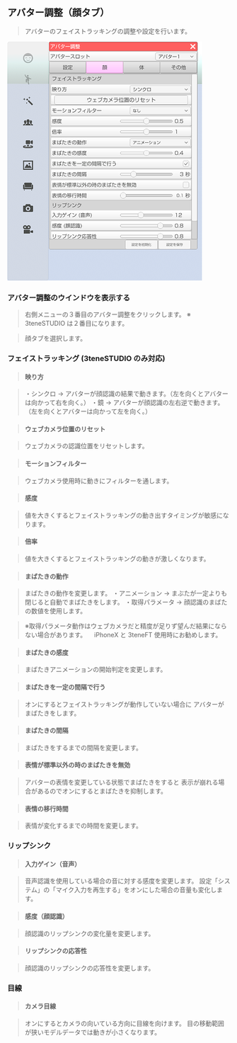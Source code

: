 ## アバター調整（顔タブ）


>アバターのフェイストラッキングの調整や設定を行います。

![画像](image/AdjustAvaterFace_1.png "")


### アバター調整のウインドウを表示する

>右側メニューの３番目のアバター調整をクリックします。
>※ 3teneSTUDIO は２番目になります。

>顔タブを選択します。


### フェイストラッキング (3teneSTUDIO のみ対応)

>#### 映り方

>・シンクロ → アバターが顔認識の結果で動きます。（左を向くとアバターは向かって右を向く。）
>・鏡 → アバターが顔認識の左右逆で動きます。（左を向くとアバターは向かって左を向く。）

>#### ウェブカメラ位置のリセット

>ウェブカメラの認識位置をリセットします。

>#### モーションフィルター

>ウェブカメラ使用時に動きにフィルターを通します。

>#### 感度

>値を大きくするとフェイストラッキングの動き出すタイミングが敏感になります。

>#### 倍率

>値を大きくするとフェイストラッキングの動きが激しくなります。

>#### まばたきの動作

>まばたきの動作を変更します。
>・アニメーション → まぶたが一定よりも閉じると自動でまばたきをします。
>・取得パラメータ → 顔認識のまばたの数値を使用します。

>※取得パラメータ動作はウェブカメラだと精度が足りず望んだ結果にならない場合があります。
>　iPhoneX と 3teneFT 使用時にお勧めします。

>#### まばたきの感度

>まばたきアニメーションの開始判定を変更します。

>#### まばたきを一定の間隔で行う

>オンにするとフェイストラッキングが動作していない場合に
>アバターがまばたきをします。

>#### まばたきの間隔

>まばたきをするまでの間隔を変更します。

>#### 表情が標準以外の時のまばたきを無効

>アバターの表情を変更している状態でまばたきをすると
>表示が崩れる場合があるのでオンにするとまばたきを抑制します。

>#### 表情の移行時間

>表情が変化するまでの時間を変更します。

### リップシンク

>#### 入力ゲイン（音声）

>音声認識を使用している場合の音に対する感度を変更します。
>設定「システム」の「マイク入力を再生する」をオンにした場合の音量も変化します。

>#### 感度（顔認識）

>顔認識のリップシンクの変化量を変更します。

>#### リップシンクの応答性

>顔認識のリップシンクの応答性を変更します。


### 目線

>#### カメラ目線

>オンにするとカメラの向いている方向に目線を向けます。
>目の移動範囲が狭いモデルデータでは動きが小さくなります。


